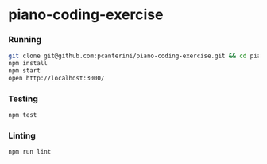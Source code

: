 # piano-coding-exercise

### Running
```sh
git clone git@github.com:pcanterini/piano-coding-exercise.git && cd piano-coding-exercise
npm install
npm start
open http://localhost:3000/
```

### Testing
```sh
npm test
```

### Linting
```sh
npm run lint
```
